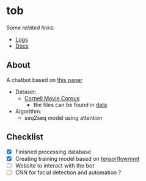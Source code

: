 # tob

_Some related links:_
- [Logs](LOGS.md)
- [Docs](docs)

## About
A chatbot based on [this paper](https://arxiv.org/pdf/1706.03762.pdf)
- Dataset:  
  * [Cornell Movie Corpus](https://www.cs.cornell.edu/~cristian/Cornell_Movie-Dialogs_Corpus.html)
    - the files can be found in [data](data/cornell)
- Algorithm:
  - seq2seq model using attention

## Checklist

-   [x] Finished processing database
-   [x] Creating training model based on [tensorflow/nmt](https://github.com/tensorflow/nmt)
-   [ ] Website to interact with the bot
-   [ ] CNN for facial detection and automation ?
